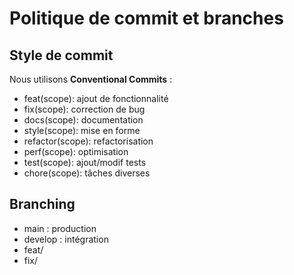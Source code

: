# Politique de commit et branches

## Style de commit
Nous utilisons **Conventional Commits** :
- feat(scope): ajout de fonctionnalité
- fix(scope): correction de bug
- docs(scope): documentation
- style(scope): mise en forme
- refactor(scope): refactorisation
- perf(scope): optimisation
- test(scope): ajout/modif tests
- chore(scope): tâches diverses

## Branching
- main : production
- develop : intégration
- feat/<ticket>
- fix/<ticket>
